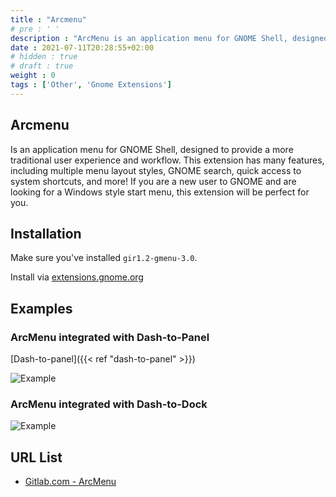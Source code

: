 ```yaml
---
title : "Arcmenu"
# pre : ' '
description : "ArcMenu is an application menu for GNOME Shell, designed to provide a more traditional user experience and workflow. This extension has many features, including multiple menu layout styles, GNOME search, quick access to system shortcuts, and more! If you are a new user to GNOME and are looking for a Windows style start menu, this extension will be perfect for you!"
date : 2021-07-11T20:28:55+02:00
# hidden : true
# draft : true
weight : 0
tags : ['Other', 'Gnome Extensions']
---
```


## Arcmenu

Is an application menu for GNOME Shell, designed to provide a more traditional user experience and workflow. This extension has many features, including multiple menu layout styles, GNOME search, quick access to system shortcuts, and more! If you are a new user to GNOME and are looking for a Windows style start menu, this extension will be perfect for you.

## Installation

Make sure you've installed `gir1.2-gmenu-3.0`.

Install via [extensions.gnome.org](https://extensions.gnome.org/extension/3628/arcmenu/)

## Examples

### ArcMenu integrated with Dash-to-Panel

[Dash-to-panel]({{< ref "dash-to-panel" >}})

![Example](images/ArcMenu_Banner.png)

### ArcMenu integrated with Dash-to-Dock

![Example](images/ArcMenu_Dash-to-Dock.png)

## URL List

* [Gitlab.com - ArcMenu](https://gitlab.com/arcmenu/ArcMenu)
